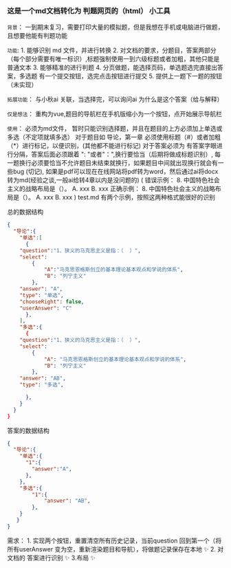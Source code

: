 ### 这是一个md文档转化为 判题网页的（html） 小工具

`背景`：
    一到期末复习，需要打印大量的模拟题，但是我想在手机或电脑进行做题，且想要他能有判题功能

`功能`:
        1. 能够识别 md 文件，并进行转换
                2. 对文档的要求，分题目，答案两部分（每个部分需要有唯一标识）,标题强制使用一到六级标题或者加粗，其他只能是普通文本
                3. 能够精准的进行判题
                        4. 分页做题，能选择页码，单选题选完直接出答案，多选题 有一个提交按钮，选完点击按钮进行提交
                        5. 提供上一题下一题的按钮（未实现）

`拓展功能`：
        与小秋ai 关联，当选择完，可以询问ai 为什么是这个答案（给与解释）

`仅是想法`：
        重构为vue,题目的导航栏在手机版缩小为一个按钮，点开始展示导航栏

`使用`： 
  必须为md文件，
  暂时只能识别选择题，并且在题目的上方必须加上单选或多选（不定项就填多选）
  对于题目如 导论，第一章  必须使用标题（#）或者加粗（*）进行标记，以便识别，(其他都不能进行标记)
  对于答案必须为 有答案字眼进行分隔，答案后面必须跟着  ": "或者"：",换行要恰当（后期将做成标题识别）,
  每一题换行必须要恰当不允许题目未结束就换行，如果题目中间就出现换行就会有一些bug (切记), 
  如果是pdf可以现在在线网站将pdf转为word，然后通过ai将docx转为md(经验之谈,一般ai给转4章以内是没问题的)
    	(
      	错误示例：
     	 	8. 中国特色社会
      		主义的战略布局是（）。
      			A. xxx
      			B. xxx
      	正确示例：
      		8. 中国特色社会主义的战略布局是（）。
      			A. xxx
      			B. xxx
   	 )
  test.md  有两个示例，按照这两种格式能很好的识别

总的数据结构

```json
{
  "导论":{
    "单选":[
      {
	"question":"1、狭义的马克思主义是指：（  ）",
	"select":
        {
        	"A":"马克思恩格斯创立的基本理论基本观点和学说的体系",
            "B": "列宁主义"
        },
    "answer": "A",
    "type": "单选",
    "chooseRight": false,
    "userAnswer": "C"
      },
    ],
    "多选":{
      {
    "question":"1、狭义的马克思主义是指：（  ）",
    "select": 
        {
            "A": "马克思恩格斯创立的基本理论基本观点和学说的体系",
            "B": "列宁主义"
        },
    "answer": "AB",
    "type": "多选",

      },
    }
  }
}
```

答案的数据结构

```json
{
  "导论":{
    "单选":{
      "1":{
        "answer":"A",
      },
    },
    "多选":{
        "1":{	
            "answer": "AB",
        },
    }
   }
}
```


需求：
    1. 实现两个按钮，重置清空所有历史记录，当前question 回到第一个（将所有userAnswer 变为空，重新渲染题目和导航），将做题记录保存在本地 ✨ 
    2. 对文档的 答案进行识别 ✨ 
		3.布局  ✨ 



